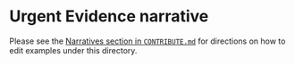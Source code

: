 # Urgent Evidence narrative

Please see the [Narratives section in `CONTRIBUTE.md`](../../CONTRIBUTE.md#Narratives) for directions on how to edit examples under this directory.
